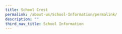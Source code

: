 ```yaml
---
title: School Crest
permalink: /about-us/School-Information/permalink/
description: ""
third_nav_title: School Information
---
```

